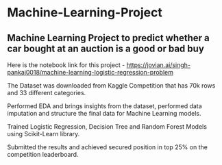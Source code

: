 # Machine-Learning-Project

## Machine Learning Project to predict whether a car bought at an auction is a good or bad buy


Here is the notebook link for this project - https://jovian.ai/singh-pankaj0018/machine-learning-logistic-regression-problem

The Dataset was downloaded from Kaggle Competition that has 70k rows and 33 different categories.

Performed EDA and brings insights from the dataset, performed data imputation and structure the final data for Machine Learning models.

Trained Logistic Regression, Decision Tree and Random Forest Models using Scikit-Learn library.

Submitted the results and achieved secured position in top 25% on the competition leaderboard.


